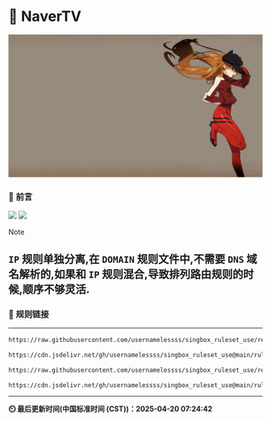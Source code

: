 
# 🧸 NaverTV
![](https://raw.githubusercontent.com/usernamelessss/picture-bed/main/images/202504042256831.jpg)
### 📣 前言
![](https://shields.io/badge/-移除重复规则-ff69b4) ![](https://shields.io/badge/-IP&nbsp;规则单独存放不与&nbsp;DOMAIN&nbsp;等混合-green)
> [!NOTE]
**`IP` 规则单独分离,在 `DOMAIN` 规则文件中,不需要 `DNS` 域名解析的,如果和 `IP` 规则混合,导致排列路由规则的时候,顺序不够灵活.**
---

###  🔗 规则链接
---

```url
https://raw.githubusercontent.com/usernamelessss/singbox_ruleset_use/refs/heads/main/rule/NaverTV/NaverTV_No_IP.json
```

```url
https://cdn.jsdelivr.net/gh/usernamelessss/singbox_ruleset_use@main/rule/NaverTV/NaverTV_No_IP.json
```

```url
https://raw.githubusercontent.com/usernamelessss/singbox_ruleset_use/refs/heads/main/rule/NaverTV/NaverTV_No_IP.srs
```

```url
https://cdn.jsdelivr.net/gh/usernamelessss/singbox_ruleset_use@main/rule/NaverTV/NaverTV_No_IP.srs
```

---
**⏲️ 最后更新时间(中国标准时间 (CST))：2025-04-20 07:24:42**
